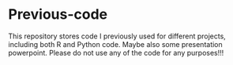 # Previous-code
This repository stores code I previously used for different projects, including both R and Python code. Maybe also some presentation powerpoint. 
Please do not use any of the code for any purposes!!!
